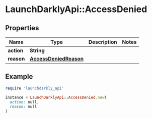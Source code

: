 # LaunchDarklyApi::AccessDenied

## Properties

| Name | Type | Description | Notes |
| ---- | ---- | ----------- | ----- |
| **action** | **String** |  |  |
| **reason** | [**AccessDeniedReason**](AccessDeniedReason.md) |  |  |

## Example

```ruby
require 'launchdarkly_api'

instance = LaunchDarklyApi::AccessDenied.new(
  action: null,
  reason: null
)
```

